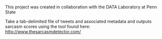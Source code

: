 This project was created in collaboration with the DATA Laboratory at Penn State

Take a tab-delimited file of tweets and associated metadata and outputs sarcasm scores using the tool found here: http://www.thesarcasmdetector.com/
